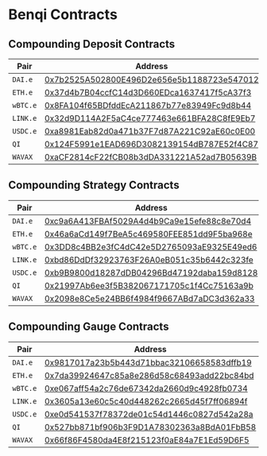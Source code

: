 # Benqi Contracts

## Compounding Deposit Contracts

| Pair     | Address                                                                                                                                            |
| -------- | -------------------------------------------------------------------------------------------------------------------------------------------------- |
| `DAI.e`  | [0x7b2525A502800E496D2e656e5b1188723e547012](https://snowtrace.io/address/0x7b2525A502800E496D2e656e5b1188723e547012) |
| `ETH.e`  | [0x37d4b7B04ccfC14d3D660EDca1637417f5cA37f3](https://snowtrace.io/address/0x37d4b7B04ccfC14d3D660EDca1637417f5cA37f3) |
| `wBTC.e` | [0x8FA104f65BDfddEcA211867b77e83949Fc9d8b44](https://snowtrace.io/address/0x8FA104f65BDfddEcA211867b77e83949Fc9d8b44) |
| `LINK.e` | [0x32d9D114A2F5aC4ce777463e661BFA28C8fE9Eb7](https://snowtrace.io/address/0x32d9D114A2F5aC4ce777463e661BFA28C8fE9Eb7) |
| `USDC.e` | [0xa8981Eab82d0a471b37F7d87A221C92aE60c0E00](https://snowtrace.io/address/0xa8981Eab82d0a471b37F7d87A221C92aE60c0E00) |
| `QI`     | [0x124F5991e1EAD696D3082139154dB787E52f4C87](https://snowtrace.io/address/0x124F5991e1EAD696D3082139154dB787E52f4C87) |
| `WAVAX`  | [0xaCF2814cF22fCB08b3dDA331221A52ad7B05639B](https://snowtrace.io/address/0xaCF2814cF22fCB08b3dDA331221A52ad7B05639B) |

## Compounding Strategy Contracts

| Pair     | Address                                                                                                                                            |
| -------- | -------------------------------------------------------------------------------------------------------------------------------------------------- |
| `DAI.e`  | [0xc9a6A413FBAf5029A4d4b9Ca9e15efe88c8e70d4](https://snowtrace.io/address/0xc9a6A413FBAf5029A4d4b9Ca9e15efe88c8e70d4) |
| `ETH.e`  | [0x46a6aCd149f7BeA5c469580FEE851dd9F5ba968e](https://snowtrace.io/address/0x46a6aCd149f7BeA5c469580FEE851dd9F5ba968e) |
| `wBTC.e` | [0x3DD8c4BB2e3fC4dC42e5D2765093aE9325E49ed6](https://snowtrace.io/address/0x3DD8c4BB2e3fC4dC42e5D2765093aE9325E49ed6) |
| `LINK.e` | [0xbd86DdDf32923763F26A0eB051c35b6442c323fe](https://snowtrace.io/address/0xbd86DdDf32923763F26A0eB051c35b6442c323fe) |
| `USDC.e` | [0xb9B9800d18287dDB04296Bd47192daba159d8128](https://snowtrace.io/address/0xb9B9800d18287dDB04296Bd47192daba159d8128) |
| `QI`     | [0x21997Ab6ee3f5B382067171705c1f4Cc75163a9b](https://snowtrace.io/address/0x21997Ab6ee3f5B382067171705c1f4Cc75163a9b) |
| `WAVAX`  | [0x2098e8Ce5e24BB6f4984f9667ABd7aDC3d362a33](https://snowtrace.io/address/0x2098e8Ce5e24BB6f4984f9667ABd7aDC3d362a33) |

## Compounding Gauge Contracts

| Pair     | Address                                                                                                                                            |
| -------- | -------------------------------------------------------------------------------------------------------------------------------------------------- |
| `DAI.e`  | [0x9817017a23b5b443d71bbac32106658583dffb19](https://snowtrace.io/address/0x9817017A23B5B443d71BbAc32106658583dFfb19) |
| `ETH.e`  | [0x7da39924647c85a8e286d58c68493add22bc84bd](https://snowtrace.io/address/0x7DA39924647c85A8e286D58C68493aDD22bc84Bd) |
| `wBTC.e` | [0xe067aff54a2c76de67342da2660d9c4928fb0734](https://snowtrace.io/address/0xe067afF54A2c76DE67342Da2660D9C4928fb0734) |
| `LINK.e` | [0x3605a13e60c5c40d448262c2665d45f7ff06894f](https://snowtrace.io/address/0x3605a13e60C5C40d448262c2665d45f7FF06894F) |
| `USDC.e` | [0xe0d541537f78372de01c54d1446c0827d542a28a](https://snowtrace.io/address/0xe0d541537f78372DE01C54D1446C0827D542a28A) |
| `QI`     | [0x527bb871bf906b3F9D1A78302363a8BdA01FbB58](https://snowtrace.io/address/0x527bb871bf906b3F9D1A78302363a8BdA01FbB58) |
| `WAVAX`  | [0x66f86F4580da4E8f215123f0aE84a7E1Ed59D6F5](https://snowtrace.io/address/0x66f86F4580da4E8f215123f0aE84a7E1Ed59D6F5) |
